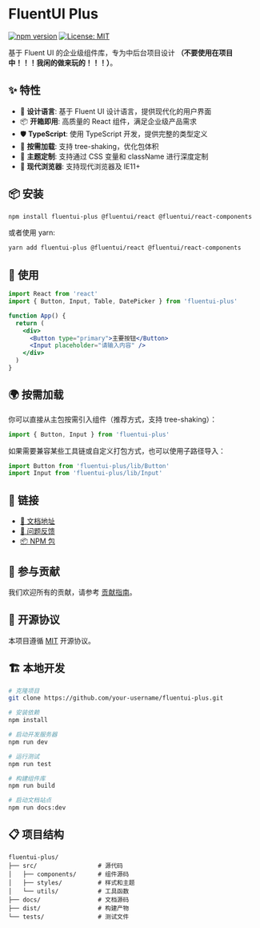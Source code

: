 # FluentUI Plus

[![npm version](https://badge.fury.io/js/fluentui-plus.svg)](https://badge.fury.io/js/fluentui-plus)
[![License: MIT](https://img.shields.io/badge/License-MIT-yellow.svg)](https://opensource.org/licenses/MIT)

基于 Fluent UI 的企业级组件库，专为中后台项目设计 **（不要使用在项目中！！！我闲的做来玩的！！！）**。

## ✨ 特性

- 🎨 **设计语言**: 基于 Fluent UI 设计语言，提供现代化的用户界面
- 📦 **开箱即用**: 高质量的 React 组件，满足企业级产品需求
- 🛡 **TypeScript**: 使用 TypeScript 开发，提供完整的类型定义
- 🎯 **按需加载**: 支持 tree-shaking，优化包体积
- 🌈 **主题定制**: 支持通过 CSS 变量和 className 进行深度定制
- 📱 **现代浏览器**: 支持现代浏览器及 IE11+

## 📦 安装

```bash
npm install fluentui-plus @fluentui/react @fluentui/react-components
```

或者使用 yarn:

```bash
yarn add fluentui-plus @fluentui/react @fluentui/react-components
```

## 🔨 使用

```jsx
import React from 'react'
import { Button, Input, Table, DatePicker } from 'fluentui-plus'

function App() {
  return (
    <div>
      <Button type="primary">主要按钮</Button>
      <Input placeholder="请输入内容" />
    </div>
  )
}
```

## 🌍 按需加载

你可以直接从主包按需引入组件（推荐方式，支持 tree-shaking）：

```jsx
import { Button, Input } from 'fluentui-plus'
```

如果需要兼容某些工具链或自定义打包方式，也可以使用子路径导入：

```jsx
import Button from 'fluentui-plus/lib/Button'
import Input from 'fluentui-plus/lib/Input'
```

## 🔗 链接

- [📖 文档地址](https://your-docs-site.com)
- [🐛 问题反馈](https://github.com/HuiruDong/fluentui-plus/issues)
- [📦 NPM 包](https://www.npmjs.com/package/fluentui-plus)

## 🤝 参与贡献

我们欢迎所有的贡献，请参考 [贡献指南](./CONTRIBUTING.md)。

## 📄 开源协议

本项目遵循 [MIT](./LICENSE) 开源协议。

## 🏗️ 本地开发

```bash
# 克隆项目
git clone https://github.com/your-username/fluentui-plus.git

# 安装依赖
npm install

# 启动开发服务器
npm run dev

# 运行测试
npm run test

# 构建组件库
npm run build

# 启动文档站点
npm run docs:dev
```

## 📋 项目结构

```
fluentui-plus/
├── src/                 # 源代码
│   ├── components/      # 组件源码
│   ├── styles/          # 样式和主题
│   └── utils/           # 工具函数
├── docs/                # 文档源码
├── dist/                # 构建产物
└── tests/               # 测试文件
```
